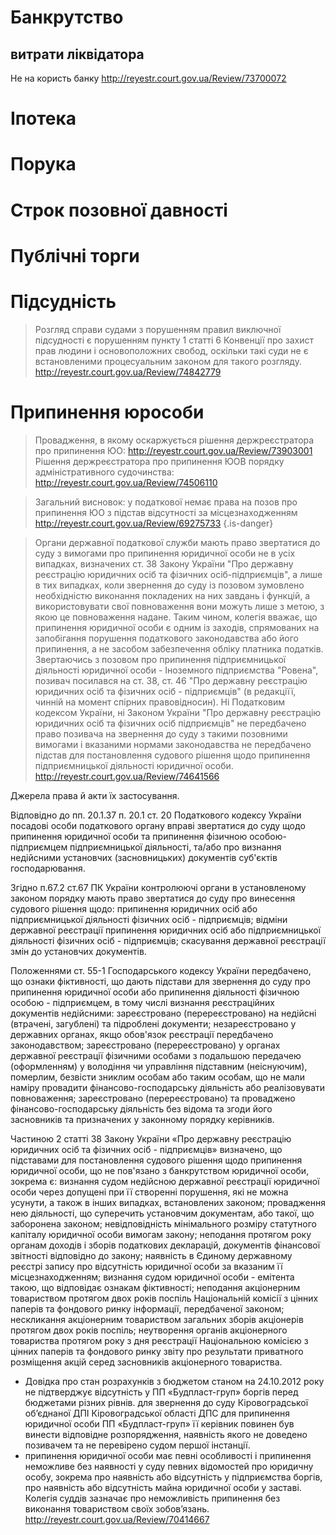 <!-- TITLE: Рубрикатор -->
<!-- SUBTITLE: Рубрикатор правових позицій по тематичному критерію -->

# Банкрутство
## витрати ліквідатора 
Не на користь банку http://reyestr.court.gov.ua/Review/73700072
# Іпотека
# Порука
# Строк позовної давності
# Публічні торги
# Підсудність 
>Розгляд справи судами з порушенням правил виключної підсудності є порушенням пункту 1 статті 6 Конвенції про захист прав людини і основоположних свобод, оскільки такі суди не є встановленими процесуальним законом для такого розгляду. http://reyestr.court.gov.ua/Review/74842779
# Припинення юрособи
>Провадження, в якому оскаржується рішення держреєстратора про припинення ЮО: http://reyestr.court.gov.ua/Review/73903001
>Рішення держреєстратора про припинення ЮОВ порядку адміністративного судочинства: http://reyestr.court.gov.ua/Review/74506110

>Загальний висновок: у податкової немає права на  позов про припинення ЮО з підстав відсутності за місцезнаходженням http://reyestr.court.gov.ua/Review/69275733
>{.is-danger}

>Органи державної податкової служби мають право звертатися до суду з вимогами про припинення юридичної особи не в усіх випадках, визначених ст. 38 Закону України "Про державну реєстрацію юридичних осіб та фізичних осіб-підприємців", а лише в тих випадках, коли звернення до суду із позовом зумовлено необхідністю виконання покладених на них завдань і функцій, а використовувати свої повноваження вони можуть лише з метою, з якою це повноваження надане.
>Таким чином, колегія вважає, що припинення юридичної особи є одним із заходів, спрямованих на запобігання порушення податкового законодавства або його припинення, а не засобом забезпечення обліку платника податків. Звертаючись з позовом про припинення підприємницької діяльності юридичної особи - Іноземного підприємства "Ровена", позивач посилався на ст. 38, ст. 46 "Про державну реєстрацію юридичних осіб та фізичних осіб - підприємців" (в редакціїї, чинній на момент спірних правовідносин). Ні Податковим кодексом України, ні Законом України "Про державну реєстрацію юридичних осіб та фізичних осіб підприємців" не передбачено право позивача на звернення до суду з такими позовними вимогами і вказаними нормами законодавства не передбачено підстав для постановлення судового рішення щодо припинення підприємницької діяльності юридичної особи. http://reyestr.court.gov.ua/Review/74641566



Джерела права й акти їх застосування.

Відповідно до пп. 20.1.37 п. 20.1 ст. 20 Податкового кодексу України посадові особи податкового органу вправі звертатися до суду щодо припинення юридичної особи та припинення фізичною особою-підприємцем підприємницької діяльності, та/або про визнання недійсними установчих (засновницьких) документів суб'єктів господарювання.

Згідно п.67.2 ст.67 ПК України контролюючі органи в установленому законом порядку мають право звертатися до суду про винесення судового рішення щодо: припинення юридичних осіб або підприємницької діяльності фізичних осіб - підприємців; відміни державної реєстрації припинення юридичних осіб або підприємницької діяльності фізичних осіб - підприємців; скасування державної реєстрації змін до установчих документів.

Положеннями ст. 55-1 Господарського кодексу України передбачено, що ознаки фіктивності, що дають підстави для звернення до суду про припинення юридичної особи або припинення діяльності фізичною особою - підприємцем, в тому числі визнання реєстраційних документів недійсними: зареєстровано (перереєстровано) на недійсні (втрачені, загублені) та підроблені документи; незареєстровано у державних органах, якщо обов'язок реєстрації передбачено законодавством; зареєстровано (перереєстровано) у органах державної реєстрації фізичними особами з подальшою передачею (оформленням) у володіння чи управління підставним (неіснуючим), померлим, безвісти зниклим особам або таким особам, що не мали наміру провадити фінансово-господарську діяльність або реалізовувати повноваження; зареєстровано (перереєстровано) та проваджено фінансово-господарську діяльність без відома та згоди його засновників та призначених у законному порядку керівників.

Частиною 2 статті 38 Закону України «Про державну реєстрацію юридичних осіб та фізичних осіб - підприємців» визначено, що підставами для постановлення судового рішення щодо припинення юридичної особи, що не пов'язано з банкрутством юридичної особи, зокрема є: визнання судом недійсною державної реєстрації юридичної особи через допущені при її створенні порушення, які не можна усунути, а також в інших випадках, встановлених законом; провадження нею діяльності, що суперечить установчим документам, або такої, що заборонена законом; невідповідність мінімального розміру статутного капіталу юридичної особи вимогам закону; неподання протягом року органам доходів і зборів податкових декларацій, документів фінансової звітності відповідно до закону; наявність в Єдиному державному реєстрі запису про відсутність юридичної особи за вказаним її місцезнаходженням; визнання судом юридичної особи - емітента такою, що відповідає ознакам фіктивності; неподання акціонерним товариством протягом двох років поспіль Національній комісії з цінних паперів та фондового ринку інформації, передбаченої законом; нескликання акціонерним товариством загальних зборів акціонерів протягом двох років поспіль; неутворення органів акціонерного товариства протягом року з дня реєстрації Національною комісією з цінних паперів та фондового ринку звіту про результати приватного розміщення акцій серед засновників акціонерного товариства.

* Довідка про стан розрахунків з бюджетом станом на 24.10.2012 року не підтверджує відсутність у ПП «Будпласт-груп» боргів перед бюджетами різних рівнів. 
для звернення до суду Кіровоградської об’єднаної ДПІ Кіровоградської області ДПС для припинення юридичної особи ПП «Будпласт-груп» її керівник повинен був винести відповідне розпорядження, наявність якого не доведено позивачем та не перевірено судом першої інстанції.
* припинення юридичної особи має певні особливості і припинення неможливе без наявності у суду певних відомостей про юридичну особу, зокрема про наявність або відсутність у підприємства боргів, про наявність або відсутність майна юридичної особи у заставі. Колегія суддів зазначає про неможливість припинення без виконання товариством своїх зобов’язань. http://reyestr.court.gov.ua/Review/70414667

